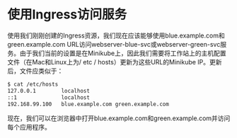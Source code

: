 # 使用Ingress访问服务

使用我们刚刚创建的Ingress资源，我们现在应该能够使用blue.example.com和green.example.com URL访问webserver-blue-svc或webserver-green-svc服务。由于我们当前的设置是在Minikube上，因此我们需要将工作站上的主机配置文件（在Mac和Linux上为/ etc / hosts）更新为这些URL的Minikube IP。更新后，文件应类似于：

```bash
$ cat /etc/hosts
127.0.0.1        localhost
::1              localhost
192.168.99.100   blue.example.com green.example.com 
```

现在，我们可以在浏览器中打开blue.example.com和green.example.com并访问每个应用程序。

